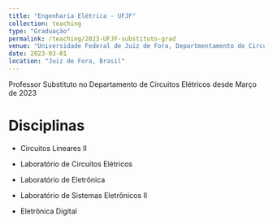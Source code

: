 ```yaml
---
title: "Engenharia Elétrica - UFJF"
collection: teaching
type: "Graduação"
permalink: /teaching/2023-UFJF-substituto-grad
venue: "Universidade Federal de Juiz de Fora, Departmentamento de Circuitos Elétricos"
date: 2023-03-01
location: "Juiz de Fora, Brasil"
---
```


Professor Substituto no Departamento de Circuitos Elétricos desde Março de 2023

Disciplinas
======
* Circuitos Lineares II

* Laboratório de Circuitos Elétricos

* Laboratório de Eletrônica

* Laboratório de Sistemas Eletrônicos II

* Eletrônica Digital

